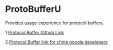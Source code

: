 # ProtoBufferU
Provides usage experience for protocol buffers.

1.[Protocol Buffer Github Link](https://github.com/google/protobuf)

2.[Protocol Buffer link for china google developers ](https://developers.google.cn/protocol-buffers/)
